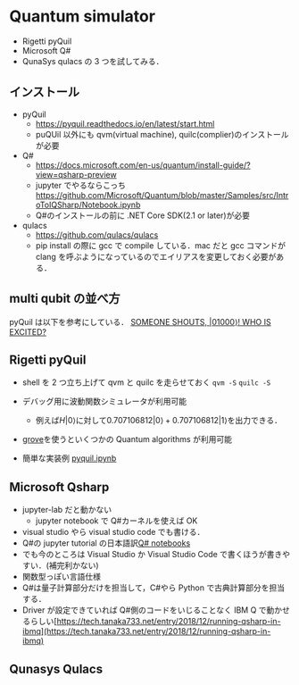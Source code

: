 # Quantum simulator

- Rigetti pyQuil
- Microsoft Q#
- QunaSys qulacs
  の 3 つを試してみる．

## インストール

- pyQuil
  - https://pyquil.readthedocs.io/en/latest/start.html
  - puQUil 以外にも qvm(virtual machine), quilc(complier)のインストールが必要
- Q#
  - https://docs.microsoft.com/en-us/quantum/install-guide/?view=qsharp-preview
  - jupyter でやるならこっち https://github.com/Microsoft/Quantum/blob/master/Samples/src/IntroToIQSharp/Notebook.ipynb
  - Q#のインストールの前に .NET Core SDK(2.1 or later)が必要
- qulacs
  - https://github.com/qulacs/qulacs
  - pip install の際に gcc で compile している．mac だと gcc コマンドが clang を呼ぶようになっているのでエイリアスを変更しておく必要がある．

## multi qubit の並べ方

pyQuil は以下を参考にしている．
[SOMEONE SHOUTS, $\left|01000\right>$! WHO IS EXCITED?](https://arxiv.org/abs/1711.02086)

## Rigetti pyQuil

- shell を 2 つ立ち上げて qvm と quilc を走らせておく
  `qvm -S`
  `quilc -S`
- デバッグ用に波動関数シミュレータが利用可能
  - 例えば$H \left|0\right>$に対して$0.707106812\left|0\right> +  0.707106812\left|1\right>$を出力できる．
- [grove](https://github.com/rigetti/grove)を使うといくつかの Quantum algorithms が利用可能

- 簡単な実装例 [pyquil.ipynb](https://github.com/kenjikun/survey-notes/blob/master/src/pyquil.ipynb)

## Microsoft Qsharp

- jupyter-lab だと動かない
  - jupyter notebook で Q#カーネルを使えば OK
- visual studio やら visual studio code でも書ける．
- Q#の jupyter tutorial の日本語訳[Q# notebooks](https://github.com/kenjikun/survey-notes/blob/master/src/qsharp.ipynb)
- でも今のところは Visual Studio か Visual Studio Code で書くほうが書きやすい．(補完利かない)
- 関数型っぽい言語仕様
- Q#は量子計算部分だけを担当して，C#やら Python で古典計算部分を担当する．
- Driver が設定できていれば Q#側のコードをいじることなく IBM Q で動かせるらしい[https://tech.tanaka733.net/entry/2018/12/running-qsharp-in-ibmq](https://tech.tanaka733.net/entry/2018/12/running-qsharp-in-ibmq)

## Qunasys Qulacs
